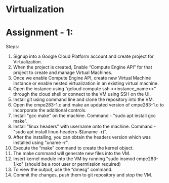 # Virtualization

# Assignment - 1:

Steps:
1. Signup into a Google Cloud Platform account and create project for Virtualization.
2. When the project is created, Enable “Compute Engine API” for that project to create and manage Virtual Machines.
3. Once we enable Compute Engine API, create new Virtual Machine Instance or enable nested virtualization in an existing virtual machine.
4. Open the instance using “gcloud compute ssh <<instance_name>>” through the cloud shell or connect to the VM using SSH on the UI.
5. Install git using command line and clone the repository into the VM.
6. Open the cmpe283-1.c and make an updated version of cmpe283-1.c to incorporate the additional controls. 
7. Install "gcc make" on the machine. Command - "sudo apt install gcc make".
8. Install "linux headers" with username onto the machine. Command - "sudo apt install linux-headers-$(uname -r)".
9. After the installing, you can obtain the headers version which was installed using "uname -r".
10. Execute the “make” command to create the kernel object.
11. The make command will generate new files into the VM.
12. Insert kernel module into the VM by running "sudo insmod cmpe283-1.ko" (should be a root user or permission required)
13. To view the output, use the “dmesg” command.
14. Commit the changes, push them to git repository and stop the VM.
